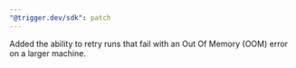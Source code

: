 ```yaml
---
"@trigger.dev/sdk": patch
---
```


Added the ability to retry runs that fail with an Out Of Memory (OOM) error on a larger machine.
